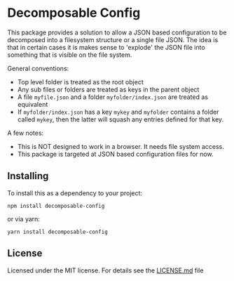 # Decomposable Config

This package provides a solution to allow a JSON based configuration to
be decomposed into a filesystem structure or a single
file JSON. The idea is that in certain cases it is makes sense to 'explode' the JSON file into something that is visible on the file system.

General conventions:

  - Top level folder is treated as the root object
  - Any sub files or folders are treated as keys in the parent object
  - A file `myfile.json` and a folder `myfolder/index.json` are
    treated as equivalent
  - If `myfolder/index.json` has a key `mykey` and `myfolder` contains
    a folder called `mykey`, then the latter will squash any entries
    defined for that key.

A few notes:

  - This is NOT designed to work in a browser. It needs file system access.
  - This package is targeted at JSON based configuration files for now.

## Installing

To install this as a dependency to your project:

    npm install decomposable-config

or via yarn:
   
    yarn install decomposable-config

## License

Licensed under the MIT license. For details see the
[LICENSE.md](./LICENSE.md) file
